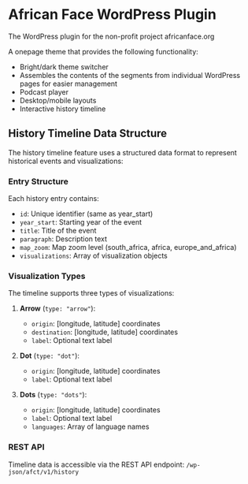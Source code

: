 # African Face WordPress Plugin

The WordPress plugin for the non-profit project africanface.org 

A onepage theme that provides the following functionality:
- Bright/dark theme switcher
- Assembles the contents of the segments from individual WordPress pages for easier management
- Podcast player
- Desktop/mobile layouts
- Interactive history timeline

## History Timeline Data Structure

The history timeline feature uses a structured data format to represent historical events and visualizations:

### Entry Structure
Each history entry contains:
- `id`: Unique identifier (same as year_start)
- `year_start`: Starting year of the event
- `title`: Title of the event
- `paragraph`: Description text
- `map_zoom`: Map zoom level (south_africa, africa, europe_and_africa)
- `visualizations`: Array of visualization objects

### Visualization Types
The timeline supports three types of visualizations:

1. **Arrow** (`type: "arrow"`):
   - `origin`: [longitude, latitude] coordinates
   - `destination`: [longitude, latitude] coordinates
   - `label`: Optional text label

2. **Dot** (`type: "dot"`):
   - `origin`: [longitude, latitude] coordinates
   - `label`: Optional text label

3. **Dots** (`type: "dots"`):
   - `origin`: [longitude, latitude] coordinates
   - `label`: Optional text label
   - `languages`: Array of language names

### REST API
Timeline data is accessible via the REST API endpoint:
`/wp-json/afct/v1/history`
